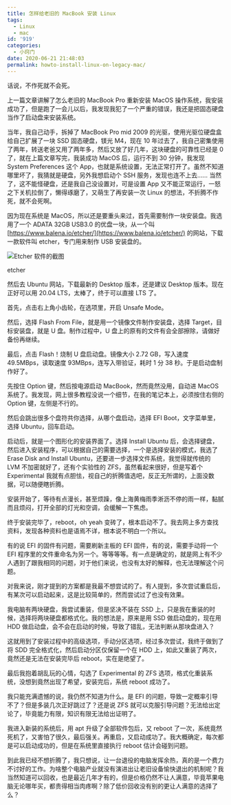 ```yaml
---
title: 怎样给老旧的 MacBook 安装 Linux
tags:
  - Linux
  - mac
id: '919'
categories:
  - 小窍门
date: 2020-06-21 21:48:03
permalink: howto-install-linux-on-legacy-mac/
---
```


话说，不作死就不会死。

上一篇文章讲解了怎么老旧的 MacBook Pro 重新安装 MacOS 操作系统，我安装成功了，但是跑了一会儿以后，我发现我犯了一个严重的错误，我还是把固态硬盘当作了启动盘来安装系统。

当年，我自己动手，拆掉了 MacBook Pro mid 2009 的光驱，使用光驱位硬盘盒给自己扩展了一块 SSD 固态硬盘，镁光 M4，现在 10 年过去了，我自己密集使用了两年，转送老爸又用了两年多，然后又放了好几年，这块硬盘的可靠性已经是 0 了，就在上篇文章写完，我装成功 MacOS 后，运行不到 30 分钟，我发现 System Preferences 这个 App，也就是系统设置，无法正常打开了。虽然不知道哪里坏了，我猜就是硬盘，另外我想启动个 SSH 服务，发现也连不上去…… 当然了，这不能怪硬盘，还是我自己没设置对，可是设置 App 又不能正常运行，一怒之下关机拉倒了，懒得琢磨了，又萌生了再安装一次 Linux 的想法，不折腾不作死，就不会死啊。
<!-- more -->
因为现在系统是 MacOS，所以还是要重头来过，首先需要制作一块安装盘。我选用了一个 ADATA 32GB USB3.0 的优盘一块，从一个叫 [https://www.balena.io/etcher/](https://www.balena.io/etcher/) 的网站，下载一款软件叫 etcher，专门用来制作 USB 安装盘的。

![Etcher 软件的截图](../images/2020/06/etcher2x-1024x614.png)

etcher

然后去 Ubuntu 网站，下载最新的 Desktop 版本，还是建议 Desktop 版本。现在正好可以用 20.04 LTS，太棒了，终于可以直接 LTS 了。

首先，点击右上角小齿轮，在选项里，开启 Unsafe Mode。

然后，选择 Flash From File，就是用一个镜像文件制作安装盘，选择 Target，目标安装盘，就是 U 盘。制作过程中，U 盘上的原有的文件有会全部擦除，请做好备份再继续。

最后，点击 Flash！烧制 U 盘启动盘。镜像大小 2.72 GB，写入速度 49.5MBps，读取速度 93MBps，连写入带验证，耗时 1 分 38 秒。于是启动盘制作好了。

先按住 Option 键，然后按电源启动 MacBook，然而竟然没用，自动进 MacOS 系统了。我发现，网上很多教程没说一个细节，在我的笔记本上，必须按住右侧的 Option 键，左侧是不行的。

然后会跳出很多个盘符共你选择，从哪个盘启动，选择 EFI Boot，文字菜单里，选择 Ubuntu，回车启动。

启动后，就是一个图形化的安装界面了。选择 Install Ubuntu 后，会选择键盘，然后进入安装程序，可以根据自己的需要选择，一个是选择安装的模式，我选了 Erase Disk and Install Ubuntu，还要进一步选择文件系统，我觉得就传统的 LVM 不加密就好了，还有个实验性的 ZFS，虽然看起来很好，但是写着个 Experimental 我就有点胆怯，视自己的折腾值选吧，反正无所谓的，上面没数据，可以随便瞎折腾。

安装开始了，等待有点漫长，甚至烦躁，像上海黄梅雨季淅沥不停的雨一样，黏腻而且烦闷，打开全部的灯光和空调，会缓解一下焦虑。

终于安装完毕了，reboot，oh yeah 变砖了，根本启动不了。我去网上多方查找资料，发现各种资料也是语焉不详，根本说不明白一个所以。

有的说 EFI 的固件有问题，需要刷新主板的 EFI 固件，有的说，需要手动将一个 EFI 程序里的文件重命名为另一个。等等等等。有一点是确定的，就是网上有不少人遇到了跟我相同的问题，对于他们来说，也没有太好的解释，也无法理解这个问题。

对我来说，刚才提到的方案都是我最不想尝试的了。有人提到，多次尝试重启后，有某次可以启动起来，这是比较简单的，然而尝试过了也没有效果。

我电脑有两块硬盘，我尝试重装，但是坚决不装在 SSD 上，只是我在重装的时候，选择将两块硬盘都格式化。我的想法是，原来是用 SSD 做启动盘的，现在用 HDD 做启动盘，会不会在启动的时候，导致了错乱，无法判断从那块盘进入？

这就用到了安装过程中的高级选项，手动分区选项，经过多次尝试，我终于做到了将 SDD 完全格式化，然后启动分区仅保留一个在 HDD 上，如此又重装了两次，竟然还是无法在安装完毕后 reboot，实在是绝望了。

最后我抱着胡乱玩的心情，勾选了 Experimental 的 ZFS 选项，格式化重装系统，没想到竟然出现了希望，安装完后，系统 reboot 成功了。

我只能充满遗憾的说，我仍然不知道为什么。是 EFI 的问题，导致一定概率引导不了？但是多装几次正好跳过了？还是说 ZFS 就可以克服引导问题？无法给出定论了，毕竟能力有限，知识有限无法给出证明了。

我进入新装的系统后，用 apt 升级了全部软件包后，又 reboot 了一次，系统竟然死机了，又害怕了很久，最后强关。再重启，又启动成功了。我大概确定，每次都是可以启动成功的，但是在系统里直接执行 reboot 估计会碰到问题。

到此我已经不想折腾了，我只想说，让一台退役的电脑发挥余热，真的是一个费力不讨好的工作。为啥整个电脑产业就没有演进出让老旧设备愉快退出的机制呢？我当然知道可以回收，也是最近几年才有的，但是价格仍然不让人满意，毕竟苹果电脑无论哪年买，都贵得相当肉疼啊？除了低价回收没有别的更让人满意的选择了么？